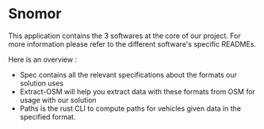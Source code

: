 # Snomor

This application contains the 3 softwares at the core of our project.
For more information please refer to the different software's specific READMEs.

Here is an overview :

- Spec contains all the relevant specifications about the formats our solution uses
- Extract-OSM will help you extract data with these formats from OSM for usage with our solution
- Paths is the rust CLI to compute paths for vehicles given data in the specified format.
